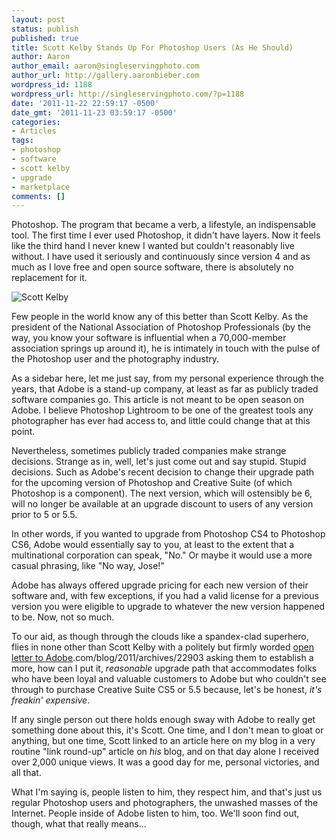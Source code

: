 ```yaml
---
layout: post
status: publish
published: true
title: Scott Kelby Stands Up For Photoshop Users (As He Should)
author: Aaron
author_email: aaron@singleservingphoto.com
author_url: http://gallery.aaronbieber.com
wordpress_id: 1188
wordpress_url: http://singleservingphoto.com/?p=1188
date: '2011-11-22 22:59:17 -0500'
date_gmt: '2011-11-23 03:59:17 -0500'
categories:
- Articles
tags:
- photoshop
- software
- scott kelby
- upgrade
- marketplace
comments: []
---
```

Photoshop. The program that became a verb, a lifestyle, an indispensable
tool. The first time I ever used Photoshop, it didn't have layers. Now
it feels like the third hand I never knew I wanted but couldn't
reasonably live without. I have used it seriously and continuously since
version 4 and as much as I love free and open source software, there is
absolutely no replacement for it.

![Scott
Kelby](http://singleservingphoto.com/wp-content/uploads/2011/11/scott-k1.png "Scott Kelby")

Few people in the world know any of this better than Scott Kelby. As the
president of the National Association of Photoshop Professionals (by the
way, you know your software is influential when a 70,000-member
association springs up around it), he is intimately in touch with the
pulse of the Photoshop user and the photography industry.<span
id="more"></span><span id="more-1188"></span>

As a sidebar here, let me just say, from my personal experience through
the years, that Adobe is a stand-up company, at least as far as publicly
traded software companies go. This article is not meant to be open
season on Adobe. I believe Photoshop Lightroom to be one of the greatest
tools any photographer has ever had access to, and little could change
that at this point.

Nevertheless, sometimes publicly traded companies make strange
decisions. Strange as in, well, let's just come out and say stupid.
Stupid decisions. Such as Adobe's recent decision to change their
upgrade path for the upcoming version of Photoshop and Creative Suite
(of which Photoshop is a component). The next version, which will
ostensibly be 6, will no longer be available at an upgrade discount to
users of any version prior to 5 or 5.5.

In other words, if you wanted to upgrade from Photoshop CS4 to Photoshop
CS6, Adobe would essentially say to you, at least to the extent that a
multinational corporation can speak, "No." Or maybe it would use a more
casual phrasing, like "No way, Jose!"

Adobe has always offered upgrade pricing for each new version of their
software and, with few exceptions, if you had a valid license for a
previous version you were eligible to upgrade to whatever the new
version happened to be. Now, not so much.

To our aid, as though through the clouds like a spandex-clad superhero,
flies in none other than Scott Kelby with a politely but firmly worded
[open letter to
Adobe](http://www.scottkelby).com/blog/2011/archives/22903 asking them to
establish a more, how can I put it, _reasonable_ upgrade path that
accommodates folks who have been loyal and valuable customers to Adobe
but who couldn't see through to purchase Creative Suite CS5 or 5.5
because, let's be honest, _it's freakin' expensive_.

If any single person out there holds enough sway with Adobe to really
get something done about this, it's Scott. One time, and I don't mean to
gloat or anything, but one time, Scott linked to an article here on my
blog in a very routine "link round-up" article on _his_ blog, and on
that day alone I received over 2,000 unique views. It was a good day for
me, personal victories, and all that.

What I'm saying is, people listen to him, they respect him, and that's
just us regular Photoshop users and photographers, the unwashed masses
of the Internet. People inside of Adobe listen to him, too. We'll soon
find out, though, what that really means...

